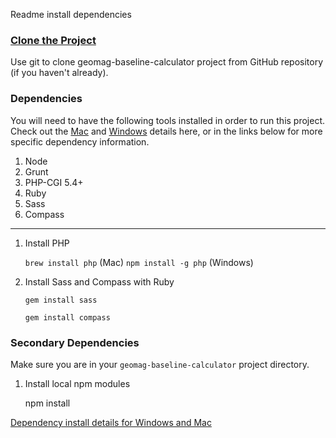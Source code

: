 Readme install dependencies

### [Clone the Project](readme_git_install.md) ###
Use git to clone geomag-baseline-calculator project from GitHub repository
(if you haven't already).

### Dependencies ###
You will need to have the following tools installed in order to run this
project. Check out the [Mac](readme_dependency_install_specifics.md#mac) and
[Windows](readme_dependency_install_specifics.md#windows) details here, or in
the links below for more specific dependency information.

1. Node
  1. Grunt
  2. PHP-CGI 5.4+
1. Ruby
  1. Sass
  2. Compass

---
1. Install PHP

    `brew install php` (Mac)
    `npm install -g php` (Windows)

1. Install Sass and Compass with Ruby

    `gem install sass`

    `gem install compass`

### Secondary Dependencies ###
Make sure you are in your `geomag-baseline-calculator` project directory.

1. Install local npm modules

      npm install

[Dependency install details for Windows and Mac](readme_dependency_install_specifics.md)
